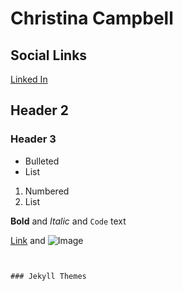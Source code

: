 # Christina Campbell

## Social Links

[Linked In](https://www.linkedin.com/in/christina-c-31512219/)


## Header 2
### Header 3

- Bulleted
- List

1. Numbered
2. List

**Bold** and _Italic_ and `Code` text

[Link](url) and ![Image](src)
```


### Jekyll Themes

